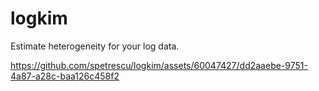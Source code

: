 # logkim
Estimate heterogeneity for your log data.


https://github.com/spetrescu/logkim/assets/60047427/dd2aaebe-9751-4a87-a28c-baa126c458f2

